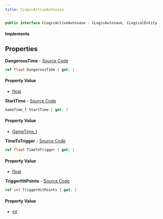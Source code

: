 ```yaml
---
title: CLogicActiveAutosave
---
```


```csharp
public interface CLogicActiveAutosave : CLogicAutosave, CLogicalEntity, CServerOnlyEntity, CBaseEntity, CEntityInstance, ISchemaClass<CEntityInstance>, ISchemaClass<CBaseEntity>, ISchemaClass<CServerOnlyEntity>, ISchemaClass<CLogicalEntity>, ISchemaClass<CLogicAutosave>, ISchemaClass<CLogicActiveAutosave>, ISchemaField, ISchemaClass, INativeHandle
```

#### Implements

## Properties

**DangerousTime** - [Source Code](https://github.com/swiftly-solution/swiftlys2/blob/master/managed/src/SwiftlyS2.Generated/Schemas/Interfaces/CLogicActiveAutosave.cs#L22)

```csharp
ref float DangerousTime { get; }
```

#### Property Value

- [float](https://learn.microsoft.com/dotnet/api/system.single)

**StartTime** - [Source Code](https://github.com/swiftly-solution/swiftlys2/blob/master/managed/src/SwiftlyS2.Generated/Schemas/Interfaces/CLogicActiveAutosave.cs#L20)

```csharp
GameTime_t StartTime { get; }
```

#### Property Value

- [GameTime_t](/docs/api/shared/schemadefinitions/gametime_t)

**TimeToTrigger** - [Source Code](https://github.com/swiftly-solution/swiftlys2/blob/master/managed/src/SwiftlyS2.Generated/Schemas/Interfaces/CLogicActiveAutosave.cs#L18)

```csharp
ref float TimeToTrigger { get; }
```

#### Property Value

- [float](https://learn.microsoft.com/dotnet/api/system.single)

**TriggerHitPoints** - [Source Code](https://github.com/swiftly-solution/swiftlys2/blob/master/managed/src/SwiftlyS2.Generated/Schemas/Interfaces/CLogicActiveAutosave.cs#L16)

```csharp
ref int TriggerHitPoints { get; }
```

#### Property Value

- [int](https://learn.microsoft.com/dotnet/api/system.int32)

